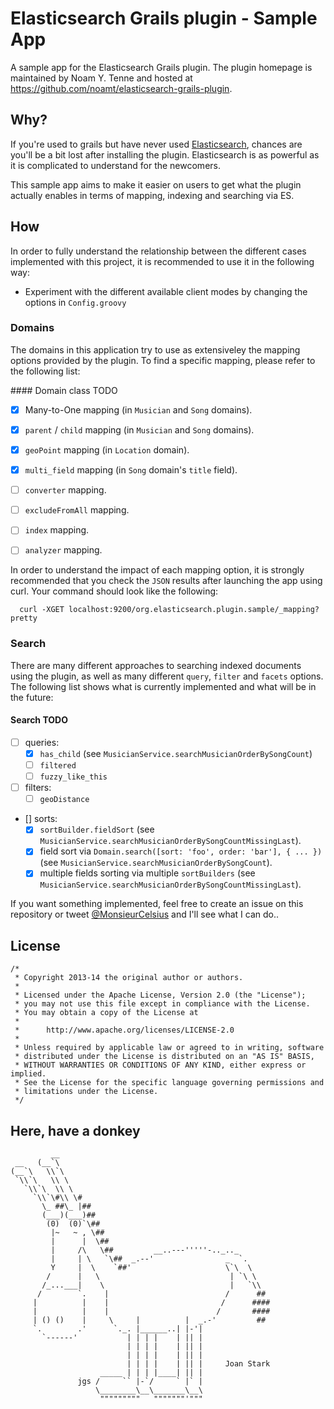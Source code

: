 # Elasticsearch Grails plugin - Sample App #

A sample app for the Elasticsearch Grails plugin. The plugin homepage is maintained by Noam Y. Tenne and hosted at https://github.com/noamt/elasticsearch-grails-plugin.

## Why? ##

If you're used to grails but have never used [Elasticsearch](http://www.elasticsearch.org/), chances are you'll be a bit lost after installing the plugin.
Elasticsearch is as powerful as it is complicated to understand for the newcomers.

This sample app aims to make it easier on users to get what the plugin actually enables in terms of mapping, indexing and searching via ES.

## How ##

In order to fully understand the relationship between the different cases implemented with this project, it is recommended to use it in the following way:

  * Experiment with the different available client modes by changing the options in `Config.groovy`

### Domains

The domains in this application try to use as extensiveley the mapping options provided by the plugin. To find a specific mapping, please refer to the following list:

#### Domain class TODO

  - [x] Many-to-One mapping (in `Musician` and `Song` domains).
  - [x] `parent` / `child` mapping (in `Musician` and `Song` domains).
  - [x] `geoPoint` mapping (in `Location` domain).
  - [x] `multi_field` mapping (in `Song` domain's `title` field).
  - [ ] `converter` mapping.
  - [ ] `excludeFromAll` mapping.
  - [ ] `index` mapping.
  - [ ] `analyzer` mapping.


In order to understand the impact of each mapping option, it is strongly recommended that you check the `JSON` results after launching the app using curl. Your command should look like the following:

````
  curl -XGET localhost:9200/org.elasticsearch.plugin.sample/_mapping?pretty
````

### Search

There are many different approaches to searching indexed documents using the plugin, as well as many different `query`, `filter` and `facets` options. The following list shows what is currently implemented and what will be in the future:

#### Search TODO

  - [ ] queries:
    - [x]  `has_child` (see `MusicianService.searchMusicianOrderBySongCount`)
    - [ ] `filtered`
    - [ ] `fuzzy_like_this`
  - [ ] filters:
    - [ ] `geoDistance`
  - [] sorts:
    - [x] `sortBuilder.fieldSort` (see `MusicianService.searchMusicianOrderBySongCountMissingLast`).
    - [x] field sort via `Domain.search([sort: 'foo', order: 'bar'], { ... })`  (see `MusicianService.searchMusicianOrderBySongCount`).
    - [x] multiple fields sorting via multiple `sortBuilders` (see `MusicianService.searchMusicianOrderBySongCountMissingLast`).
 
If you want something implemented, feel free to create an issue on this repository or tweet [@MonsieurCelsius](twitter.com/MonsieurCelsius) and I'll see what I can do..


## License ##

````
/*
 * Copyright 2013-14 the original author or authors.
 *
 * Licensed under the Apache License, Version 2.0 (the "License");
 * you may not use this file except in compliance with the License.
 * You may obtain a copy of the License at
 *
 *      http://www.apache.org/licenses/LICENSE-2.0
 *
 * Unless required by applicable law or agreed to in writing, software
 * distributed under the License is distributed on an "AS IS" BASIS,
 * WITHOUT WARRANTIES OR CONDITIONS OF ANY KIND, either express or implied.
 * See the License for the specific language governing permissions and
 * limitations under the License.
 */
````

## Here, have a donkey ##

````
         __
 __   (__`\
(__`\   \\`\
 `\\`\   \\ \
   `\\`\  \\ \
     `\\`\#\\ \#
       \_ ##\_ |##
       (___)(___)##
        (0)  (0)`\##
         |~   ~ , \##
         |      |  \##
         |     /\   \##         __..---'''''-.._.._
         |     | \   `\##  _.--'                _  `.
         Y     |  \    `##'                     \`\  \
        /      |   \                             | `\ \
       /_...___|    \                            |   `\\
      /        `.    |                          /      ##
     |          |    |                         /      ####
     |          |    |                        /       ####
     | () ()    |     \     |          |  _.-'         ##
     `.        .'      `._. |______..| |-'|
       `------'           | | | |    | || |
                          | | | |    | || |
                          | | | |    | || |
                          | | | |    | || |     Joan Stark
                    _____ | | | |____| || |
               jgs /     `` |-`/     ` |` |
                   \________\__\_______\__\
                    """""""""   """""""'"""
````